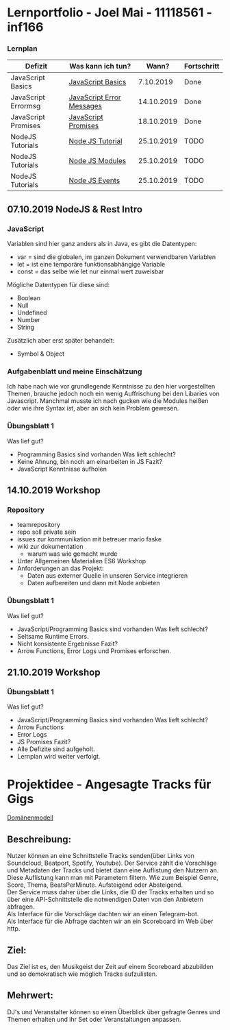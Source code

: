 # Lernportfolio - Joel Mai - 11118561 - inf166
### Lernplan

|Defizit            |Was kann ich tun?                                                          |Wann?      |Fortschritt    | 
|---                |---                                                                        |---        |---            |
|JavaScript Basics  |[JavaScript Basics](https://www.w3schools.com/Js/)                         |7.10.2019  |Done           |
|JavaScript Errormsg|[JavaScript Error Messages](https://www.youtube.com/watch?v=FJQPEhMVSiY)   |14.10.2019 |Done           |
|JavaScript Promises|[JavaScript Promises](https://www.youtube.com/watch?v=DHvZLI7Db8E)         |18.10.2019 |Done           |
|NodeJS Tutorials   |[Node JS Tutorial](https://www.w3schools.com/nodejs/)                      |25.10.2019 | TODO          |
|NodeJS Tutorials   |[Node JS Modules](https://www.w3schools.com/nodejs/nodejs_modules.asp)     |25.10.2019 | TODO          |
|NodeJS Tutorials   |[Node JS Events](https://www.w3schools.com/nodejs/nodejs_events.asp)       |25.10.2019 | TODO          |

## 07.10.2019 NodeJS & Rest Intro
### JavaScript
Variablen sind hier ganz anders als in Java, es gibt die Datentypen:
- var = sind die globalen, im ganzen Dokument verwendbaren Variablen
- let = ist eine temporäre funktionsabhängige Variable
- const = das selbe wie let nur einmal wert zuweisbar
  
Mögliche Datentypen für diese sind:
- Boolean
- Null
- Undefined
- Number
- String  

Zusätzlich aber erst später behandelt:
- Symbol & Object

### Aufgabenblatt und meine Einschätzung
Ich habe nach wie vor grundlegende Kenntnisse zu den hier vorgestellten Themen, brauche jedoch noch ein wenig Auffrischung bei den Libaries von Javascript. Manchmal musste ich nach gucken wie die Modules heißen oder wie ihre Syntax ist, aber an sich kein Problem gewesen.  
### Übungsblatt 1
Was lief gut?
- Programming Basics sind vorhanden
Was lieft schlecht?
- Keine Ahnung, bin noch am einarbeiten in JS
Fazit?
- JavaScript Kenntnisse aufholen

## 14.10.2019 Workshop
### Repository
- teamrepository
- repo soll private sein
- issues zur kommunikation mit betreuer mario faske
- wiki zur dokumentation
  - warum was wie gemacht wurde
- Unter Allgemeinen Materialien ES6 Workshop
- Anforderungen an das Projekt:
  - Daten aus externer Quelle in unseren Service integrieren
  - Daten aufbereiten und dann mit Node anbieten
### Übungsblatt 1
Was lief gut?
- JavaScript/Programming Basics sind vorhanden
Was lieft schlecht?
- Seltsame Runtime Errors.
- Nicht konsistente Ergebnisse
Fazit?
- Arrow Functions, Error Logs und Promises erforschen.

## 21.10.2019 Workshop
### Übungsblatt 1
Was lief gut?
- JavaScript/Programming Basics sind vorhanden
Was lieft schlecht?
- Arrow Functions
- Error Logs
- JS Promises 
Fazit?
- Alle Defizite sind aufgeholt.
- Lernplan wird weiter verfolgt.


# Projektidee - Angesagte Tracks für Gigs
[Domänenmodell](https://www.draw.io/?lightbox=1&highlight=0000ff&edit=_blank&layers=1&nav=1&title=Dom%C3%A4nmodell.drawio#Uhttps%3A%2F%2Fdrive.google.com%2Fuc%3Fid%3D1nUmifaM56_n7nxeiCYORzCqlMw7wBz29%26export%3Ddownload)

## Beschreibung:
Nutzer können an eine Schnittstelle Tracks senden(über Links von Soundcloud, Beatport, Spotify, Youtube).
Der Service zählt die Vorschläge und Metadaten der Tracks und bietet dann eine Auflistung den Nutzern an. 
Diese Auflistung kann man mit Parametern filtern. Wie zum Beispiel Genre, Score, Thema, BeatsPerMinute.
Aufsteigend oder Absteigend.  
Der Service muss daher über die Links, die ID der Tracks erhalten und so über eine API-Schnittstelle 
die notwendigen Daten von den Anbietern abfragen.  
Als Interface für die Vorschläge dachten wir an einen Telegram-bot.  
Als Interface für die Abfrage dachten wir an ein Scoreboard im Web über http.   

## Ziel:
Das Ziel ist es, den Musikgeist der Zeit auf einem Scoreboard abzubilden und so demokratisch wie möglich 
Tracks aufzulisten.

## Mehrwert:
DJ's und Veranstalter können so einen Überblick über gefragte Genres und Themen erhalten und ihr Set oder Veranstaltungen anpassen.
